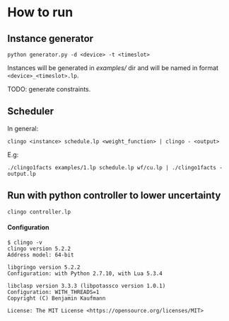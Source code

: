 # How to run

## Instance generator

```
python generator.py -d <device> -t <timeslot>
```

Instances will be generated in *examples/* dir and will be named in format `<device>_<timeslot>.lp`.

TODO: generate constraints.

## Scheduler

In general:

```
clingo <instance> schedule.lp <weight_function> | clingo - <output>
```

E.g:

```
./clingo1facts examples/1.lp schedule.lp wf/cu.lp | ./clingo1facts - output.lp
```

## Run with python controller to lower uncertainty

```
clingo controller.lp
```

#### Configuration

```
$ clingo -v
clingo version 5.2.2
Address model: 64-bit

libgringo version 5.2.2
Configuration: with Python 2.7.10, with Lua 5.3.4

libclasp version 3.3.3 (libpotassco version 1.0.1)
Configuration: WITH_THREADS=1
Copyright (C) Benjamin Kaufmann

License: The MIT License <https://opensource.org/licenses/MIT>
```